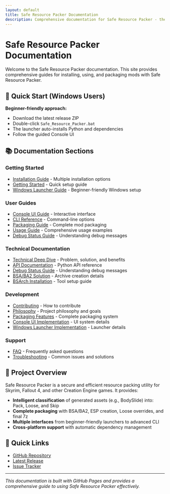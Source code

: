 ```yaml
---
layout: default
title: Safe Resource Packer Documentation
description: Comprehensive documentation for Safe Resource Packer - the intelligent mod packaging solution
---
```


# Safe Resource Packer Documentation

Welcome to the Safe Resource Packer documentation. This site provides comprehensive guides for installing, using, and packaging mods with Safe Resource Packer.

## 🚀 Quick Start (Windows Users)

**Beginner-friendly approach:**

-   Download the latest release ZIP
-   Double-click `Safe_Resource_Packer.bat`
-   The launcher auto-installs Python and dependencies
-   Follow the guided Console UI

## 📚 Documentation Sections

### Getting Started

-   [Installation Guide](Installation.md) - Multiple installation options
-   [Getting Started](Getting_Started.md) - Quick setup guide
-   [Windows Launcher Guide](Windows_Launcher_Guide.md) - Beginner-friendly Windows setup

### User Guides

-   [Console UI Guide](Console_UI_Guide.md) - Interactive interface
-   [CLI Reference](CLI_Reference.md) - Command-line options
-   [Packaging Guide](Packaging_Guide.md) - Complete mod packaging
-   [Usage Guide](Usage_Guide.md) - Comprehensive usage examples
-   [Debug Status Guide](Debug_Status_Guide.md) - Understanding debug messages

### Technical Documentation

-   [Technical Deep Dive](Technical_Deep_Dive.md) - Problem, solution, and benefits
-   [API Documentation](API.md) - Python API reference
-   [Debug Status Guide](Debug_Status_Guide.md) - Understanding debug messages
-   [BSA/BA2 Solution](BSA_BA2_Solution.md) - Archive creation details
-   [BSArch Installation](BSArch_Installation_Guide.md) - Tool setup guide

### Development

-   [Contributing](Contributing.md) - How to contribute
-   [Philosophy](Philosophy.md) - Project philosophy and goals
-   [Packaging Features](Packaging_Features.md) - Complete packaging system
-   [Console UI Implementation](Console_UI_Implementation.md) - UI system details
-   [Windows Launcher Implementation](Windows_Launcher_Implementation.md) - Launcher details

### Support

-   [FAQ](FAQ.md) - Frequently asked questions
-   [Troubleshooting](Troubleshooting.md) - Common issues and solutions

## 🎯 Project Overview

Safe Resource Packer is a secure and efficient resource packing utility for Skyrim, Fallout 4, and other Creation Engine games. It provides:

-   **Intelligent classification** of generated assets (e.g., BodySlide) into: Pack, Loose, and Skip
-   **Complete packaging** with BSA/BA2, ESP creation, Loose overrides, and final 7z
-   **Multiple interfaces** from beginner-friendly launchers to advanced CLI
-   **Cross-platform support** with automatic dependency management

## 🔗 Quick Links

-   [GitHub Repository](https://github.com/ReidenXerx/safe-resource-packer)
-   [Latest Release](https://github.com/ReidenXerx/safe-resource-packer/releases)
-   [Issue Tracker](https://github.com/ReidenXerx/safe-resource-packer/issues)

---

_This documentation is built with GitHub Pages and provides a comprehensive guide to using Safe Resource Packer effectively._
